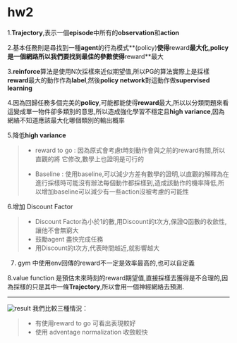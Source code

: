 # hw2
1.**Trajectory**,表示一個**episode**中所有的**observation**和**action**

2.基本任務則是尋找到一種**agent**的行為模式**(policy)**使得**reward**最大化,**policy**是一個網路所以我們要找到最佳的參數使得**reward**最大

3.**reinforce**算法是使用N次採樣來近似期望值,所以PG的算法實際上是採樣**reward**最大的動作作為**label**,然後**policy network**對這動作做**supervised learning**

4.因為回歸任務多個完美的**policy**,可能都能使得**reward**最大,所以以分類問題來看這變成單一物件卻多類別的意思,所以造成強化學習不穩定且**high variance**,因為網絡不知道應該最大化哪個類別的輸出概率

5.降低**high variance**
> -   reward to go : 因為原式會考慮t時刻動作會與之前的reward有關,所以直觀的將 它修改,數學上也證明是可行的
>* Baseline : 使用baseline,可以減少方差有數學的證明,以直觀的解釋為在進行採樣時可能沒有辦法每個動作都採樣到,造成該動作的機率降低,所以增加baseline可以減少有一些action沒被考慮的可能性

6.增加 Discount Factor 
> * Discount Factor為小於1的數,用Discount的t次方,保證Q函數的收歛性,讓他不會無窮大
>* 鼓勵agent 盡快完成任務
>* 用Discount的t次方,代表時間越近,就影響越大


7. gym 中使用env回傳的reward不一定是效率最高的,也可以自定義

8.value function 是預估未來時刻的reward期望值,直接採樣去獲得是不合理的,因為採樣的只是其中一條**Trajectory**,所以會用一個神經網絡去預測.


-------------------------------------
![result](/home/yo/github/reinforcement-learning/cs294-homework/hw2/walker_result.png  "result")
我們比較三種情況：
> *  有使用reward to go 可看出表現較好
> * 使用 adventage normalization 收斂較快 

